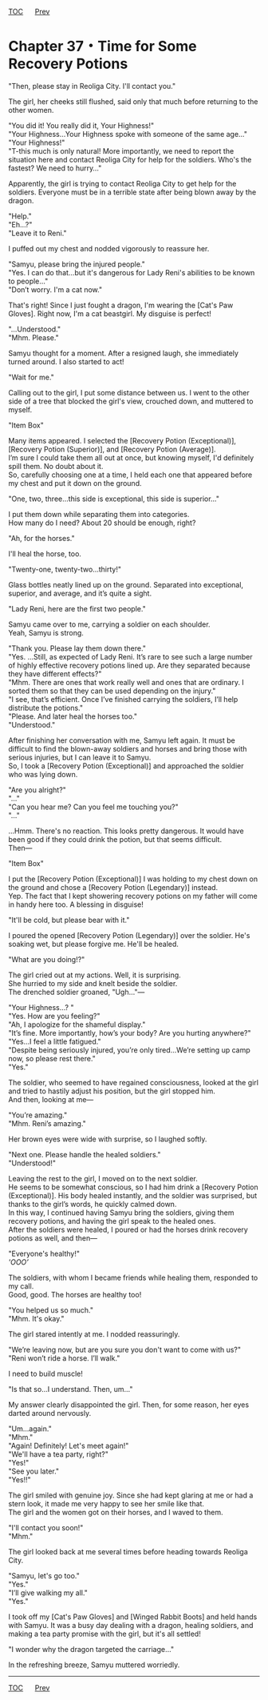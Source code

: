 [TOC](../readme.md)&nbsp;&nbsp;&nbsp;&nbsp;&nbsp;&nbsp;[Prev](Section_0036.md)&nbsp;&nbsp;&nbsp;&nbsp;&nbsp;&nbsp;



# Chapter 37・Time for Some Recovery Potions

"Then, please stay in Reoliga City. I'll contact you."  
  
The girl, her cheeks still flushed, said only that much before returning
to the other women.  
  
"You did it! You really did it, Your Highness!"  
"Your Highness…Your Highness spoke with someone of the same age…"  
"Your Highness!"  
"T-this much is only natural! More importantly, we need to report the
situation here and contact Reoliga City for help for the soldiers. Who's
the fastest? We need to hurry…"  
  
Apparently, the girl is trying to contact Reoliga City to get help for
the soldiers. Everyone must be in a terrible state after being blown
away by the dragon.  
  
"Help."  
"Eh…?"  
"Leave it to Reni."  
  
I puffed out my chest and nodded vigorously to reassure her.  
  
"Samyu, please bring the injured people."  
"Yes. I can do that…but it's dangerous for Lady Reni's abilities to be
known to people…"  
"Don’t worry. I'm a cat now."  
  
That's right! Since I just fought a dragon, I'm wearing the \[Cat's Paw
Gloves\]. Right now, I'm a cat beastgirl. My disguise is perfect!  
  
"…Understood."  
"Mhm. Please."  
  
Samyu thought for a moment. After a resigned laugh, she immediately
turned around. I also started to act!  
  
"Wait for me."  
  
Calling out to the girl, I put some distance between us. I went to the
other side of a tree that blocked the girl's view, crouched down, and
muttered to myself.  
  
"Item Box"  
  
Many items appeared. I selected the \[Recovery Potion (Exceptional)\],
\[Recovery Potion (Superior)\], and \[Recovery Potion (Average)\].  
I’m sure I could take them all out at once, but knowing myself, I'd
definitely spill them. No doubt about it.  
So, carefully choosing one at a time, I held each one that appeared
before my chest and put it down on the ground.  
  
"One, two, three…this side is exceptional, this side is superior…"  
  
I put them down while separating them into categories.  
How many do I need? About 20 should be enough, right?  
  
"Ah, for the horses."  
  
I'll heal the horse, too.  
  
"Twenty-one, twenty-two…thirty!"  
  
Glass bottles neatly lined up on the ground. Separated into exceptional,
superior, and average, and it’s quite a sight.  
  
"Lady Reni, here are the first two people."  
  
Samyu came over to me, carrying a soldier on each shoulder.  
Yeah, Samyu is strong.  
  
"Thank you. Please lay them down there."  
"Yes. …Still, as expected of Lady Reni. It’s rare to see such a large
number of highly effective recovery potions lined up. Are they separated
because they have different effects?"  
"Mhm. There are ones that work really well and ones that are ordinary. I
sorted them so that they can be used depending on the injury."  
"I see, that’s efficient. Once I’ve finished carrying the soldiers, I’ll
help distribute the potions."  
"Please. And later heal the horses too."  
"Understood."  
  
After finishing her conversation with me, Samyu left again. It must be
difficult to find the blown-away soldiers and horses and bring those
with serious injuries, but I can leave it to Samyu.  
So, I took a \[Recovery Potion (Exceptional)\] and approached the
soldier who was lying down.  
  
"Are you alright?"  
"…"  
"Can you hear me? Can you feel me touching you?"  
"…"  
  
…Hmm. There's no reaction. This looks pretty dangerous. It would have
been good if they could drink the potion, but that seems difficult.  
Then—  
  
"Item Box"  
  
I put the \[Recovery Potion (Exceptional)\] I was holding to my chest
down on the ground and chose a \[Recovery Potion (Legendary)\]
instead.  
Yep. The fact that I kept showering recovery potions on my father will
come in handy here too. A blessing in disguise!  
  
"It'll be cold, but please bear with it."  
  
I poured the opened \[Recovery Potion (Legendary)\] over the soldier.
He's soaking wet, but please forgive me. He'll be healed.  
  
"What are you doing!?"  
  
The girl cried out at my actions. Well, it is surprising.  
She hurried to my side and knelt beside the soldier.  
The drenched soldier groaned, "Ugh…"—  
  
"Your Highness…? "  
"Yes. How are you feeling?"  
"Ah, I apologize for the shameful display."  
"It’s fine. More importantly, how’s your body? Are you hurting
anywhere?"  
"Yes…I feel a little fatigued."  
"Despite being seriously injured, you’re only tired…We’re setting up
camp now, so please rest there."  
"Yes."  
  
The soldier, who seemed to have regained consciousness, looked at the
girl and tried to hastily adjust his position, but the girl stopped
him.  
And then, looking at me—  
  
"You’re amazing."  
"Mhm. Reni’s amazing."  
  
Her brown eyes were wide with surprise, so I laughed softly.  
  
"Next one. Please handle the healed soldiers."  
"Understood!"  
  
Leaving the rest to the girl, I moved on to the next soldier.  
He seems to be somewhat conscious, so I had him drink a \[Recovery
Potion (Exceptional)\]. His body healed instantly, and the soldier was
surprised, but thanks to the girl’s words, he quickly calmed down.  
In this way, I continued having Samyu bring the soldiers, giving them
recovery potions, and having the girl speak to the healed ones.  
After the soldiers were healed, I poured or had the horses drink
recovery potions as well, and then—  
  
"Everyone's healthy!"  
*'OOO’*  
  
The soldiers, with whom I became friends while healing them, responded
to my call.  
Good, good. The horses are healthy too!  
  
"You helped us so much."  
"Mhm. It's okay."  
  
The girl stared intently at me. I nodded reassuringly.  
  
"We’re leaving now, but are you sure you don't want to come with us?"  
"Reni won’t ride a horse. I’ll walk."  
  
I need to build muscle!  
  
"Is that so…I understand. Then, um…"  
  
My answer clearly disappointed the girl. Then, for some reason, her eyes
darted around nervously.  
  
"Um…again."  
"Mhm."  
"Again! Definitely! Let's meet again!"  
"We'll have a tea party, right?"  
"Yes!"  
"See you later."  
"Yes!!"  
  
The girl smiled with genuine joy. Since she had kept glaring at me or
had a stern look, it made me very happy to see her smile like that.  
The girl and the women got on their horses, and I waved to them.  
  
"I'll contact you soon!"  
"Mhm."  
  
The girl looked back at me several times before heading towards Reoliga
City.  
  
"Samyu, let's go too."  
"Yes."  
"I’ll give walking my all."  
"Yes."  
  
I took off my \[Cat's Paw Gloves\] and \[Winged Rabbit Boots\] and held
hands with Samyu. It was a busy day dealing with a dragon, healing
soldiers, and making a tea party promise with the girl, but it's all
settled!  
  
"I wonder why the dragon targeted the carriage…"  
  
In the refreshing breeze, Samyu muttered worriedly.  
  
  
  


---
[TOC](../readme.md)&nbsp;&nbsp;&nbsp;&nbsp;&nbsp;&nbsp;[Prev](Section_0036.md)&nbsp;&nbsp;&nbsp;&nbsp;&nbsp;&nbsp;

